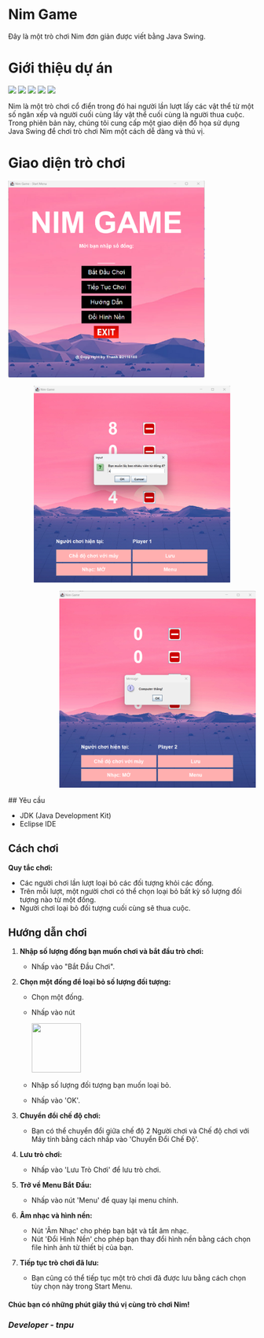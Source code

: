 # Nim Game

Đây là một trò chơi Nim đơn giản được viết bằng Java Swing.

# Giới thiệu dự án
<p align="left">  
<img src="https://img.shields.io/badge/Language-Java-blue">
<img src="https://img.shields.io/badge/Platform-Windows-brightgreen">
<img src="https://img.shields.io/badge/GUI-Java Swing-blueviolet">
<img src="https://img.shields.io/badge/Version-2.1-ff69b4">
<img src="https://img.shields.io/badge/IDE-Eclipse-navy">
   
</p>


Nim là một trò chơi cổ điển trong đó hai người lần lượt lấy các vật thể từ một số ngăn xếp và người cuối cùng lấy vật thể cuối cùng là người thua cuộc. Trong phiên bản này, chúng tôi cung cấp một giao diện đồ họa sử dụng Java Swing để chơi trò chơi Nim một cách dễ dàng và thú vị.

# Giao diện trò chơi
<p align="left">
 <img height="400px" width="400px" src="https://github.com/ThanhNguyen773/NimGameJavaSwing/blob/main/NIMpreview/Screenshot%202024-04-21%20015805.png">
</p>
<p align="center">
 <img height="400px" width="400px" src="https://github.com/ThanhNguyen773/NimGameJavaSwing/blob/main/NIMpreview/Screenshot%202024-04-21%20020001.png">
</p>
<p align="right">
 <img height="400px" width="400px" src="https://github.com/ThanhNguyen773/NimGameJavaSwing/blob/main/NIMpreview/Screenshot%202024-04-21%20020037.png">
</p>
## Yêu cầu

- JDK (Java Development Kit)
- Eclipse IDE

## Cách chơi
**Quy tắc chơi:**
   - Các người chơi lần lượt loại bỏ các đối tượng khỏi các đống.
   - Trên mỗi lượt, một người chơi có thể chọn loại bỏ bất kỳ số lượng đối tượng nào từ một đống.
   - Người chơi loại bỏ đối tượng cuối cùng sẽ thua cuộc.
## Hướng dẫn chơi

1. **Nhập số lượng đống bạn muốn chơi và bắt đầu trò chơi:**
   - Nhấp vào "Bắt Đầu Chơi".

2. **Chọn một đống để loại bỏ số lượng đối tượng:**
   - Chọn một đống.
   - Nhấp vào nút <p><img src="https://thumbs.dreamstime.com/z/square-red-minus-sign-icon-button-flat-remove-negative-symbol-isolated-white-background-square-red-minus-sign-icon-button-190626170.jpg?ct=jpeg" width="100" height="100"></p>

   - Nhập số lượng đối tượng bạn muốn loại bỏ.
   - Nhấp vào 'OK'.

3. **Chuyển đổi chế độ chơi:**
   - Bạn có thể chuyển đổi giữa chế độ 2 Người chơi và Chế độ chơi với Máy tính bằng cách nhấp vào 'Chuyển Đổi Chế Độ'.

4. **Lưu trò chơi:**
   - Nhấp vào 'Lưu Trò Chơi' để lưu trò chơi.

5. **Trở về Menu Bắt Đầu:**
   - Nhấp vào nút 'Menu' để quay lại menu chính.

6. **Âm nhạc và hình nền:**
   - Nút 'Âm Nhạc' cho phép bạn bật và tắt âm nhạc.
   - Nút 'Đổi Hình Nền' cho phép bạn thay đổi hình nền bằng cách chọn file hình ảnh từ thiết bị của bạn.

7. **Tiếp tục trò chơi đã lưu:**
   - Bạn cũng có thể tiếp tục một trò chơi đã được lưu bằng cách chọn tùy chọn này trong Start Menu.

<h4>Chúc bạn có những phút giây thú vị cùng trò chơi Nim!</h4>

 <h3><i>Developer - tnpu </i></h3>


